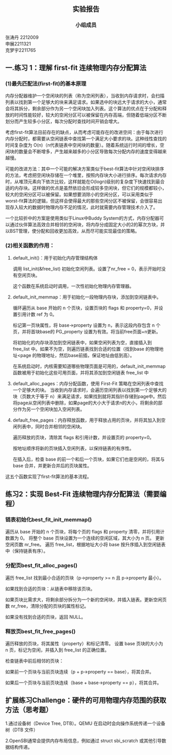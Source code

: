 ##  <center> 实验报告</center>
### <center>小组成员</center>
张涛丹 2212009        
申展2211321        
克梦宇2211765
## 一.练习 1：理解 first-fit 连续物理内存分配算法
### (1)最先匹配法(first-fit)的基本原理
内存分配器维护一个空闲块的列表（称为空闲列表），当收到内存请求时，会扫描列表以找到第一个足够大的块来满足请求。如果选中的块远大于请求的大小，通常会将其拆分，剩余部分作为另一个空闲块加入列表。这个算法的优点在于分配和释放的时间性能较好，较大的空闲分区可以被保留在内存高端，但随着低端分区不断划分而产生较多小分区，每次分配时查找时间开销会增大。

考虑first-fit算法目前存在的缺点，从而考虑可能存在的改进空间：由于每次进行内存分配时，都需要从空闲链表中查找第一个满足大小要求的块。这种线性查找的时间复杂度为 O(n)（n代表链表中空闲块的数量）。随着系统运行时间的增长，空闲块的数量会不断增多，产生越来越多的小分区导致每次分配内存的速度变得越来越慢。
    
可能的改进方法：其中一个可能的解决方案类似于best-fit算法中针对空闲块排序的方法，考虑把空闲块存储在一个堆里，按照内存块大小进行排序。每次请求内存时，从堆顶元素向下依次比较，这样就能在O(logn)级别的复杂度下快速找到最合适的内存块。这样做的优点是虽然依旧会形成较多空闲块，但它们的规模都较小，较大的空闲分区可以被保留。如果想要消除小的空闲分区，可以采用类似于worst-fit算法的逻辑，但这样会使得最大的那些空闲分区不被保留，会很容易出现存入较大的数据时物理内存不足的情况，此时就需要内存管理技术介入了。

一个比较折中的方案是使用类似于Linux中Buddy System的方式，内存分配器可以通过伙伴算法高效合并相邻的空闲块，将内存分成固定大小的2的幂次方块，并以BST管理，使分配和回收更加高效，从而尽可能实现最佳的策略。


### (2)相关函数的作用：

1. default_init()：用于初始化内存管理结构体
    
    调用 list_init(&free_list) 初始化空闲列表。设置了nr_free = 0，表示开始时没有空闲页块。
    
    这个函数在系统启动时调用，一次性初始化物理内存管理器。
   
3. default_init_memmap：用于初始化一段物理内存块，添加到空闲链表中。
    
    循环遍历从 base 开始的 n 个页块，设置页块的 flags 和 property=0，并设置引用计数 ref 为 0。
    
    标记第一页块属性，将 base->property 设置为 n，表示这段内存包含 n 个页，并将首块base的 PG_property 设置为有效。将当前free页面+n更新。
    
    将初始化的内存块添加到空闲链表中，如果空闲列表为空，直接插入到 free_list 中。如果不为空，则遍历链表找到合适的位置（找到base 的物理地址<page 的物理地址，然后base前插，保证地址由低到高）。
    
   在系统启动时，内核需要知道哪些物理页面是可用的，default_init_memmap函数被用于初始化这些可用页面，并将其添加到空闲链表 free_list 中
4. default_alloc_pages：内存分配函数，使用 First-Fit 策略在空闲列表中查找一个足够大的块。
   当收到内存请求时，会遍历空闲列表以找到第一个足够大的块（页数大于等于 n）来满足请求，如果找到就将其指针存储到page中。然后将page从空闲列表中删除，如果page的大小大于请求n的大小，将剩余的部分作为另一个空闲块加入空闲列表。

5. default_free_pages：内存释放函数，用于释放占用的页块，并将其加入到空闲列表中，同时合并相邻的空闲块。
    
    遍历释放的页块，清除其 flags 和引用计数，并设置页的 property=0。
    
    按地址顺序将新的页块插入空闲列表，以保持链表的有序性。
    
    在插入后，检查 base 的前一个和后一个页块，如果它们也是空闲的，将其与 base 合并，并更新合并后的页块属性。

这五个函数实现了first-fit算法的基本流程。

## 练习2：实现 Best-Fit 连续物理内存分配算法（需要编程）
### 链表初始化best_fit_init_memmap() ###

遍历从 base 开始的 n 个页块，将每个页的 flags 和 property 清零，并将引用计数置为 0。
将整个 base 页块设置为一个连续的空闲区域，其大小为 n 页。
更新空闲页数 nr_free。
遍历 free_list，根据地址大小将 base 按升序插入到空闲链表中（保持链表有序）。

### 分配页best_fit_alloc_pages() ###

遍历 free_list 找到最小合适的页块（p->property >= n 且 p->property 最小）。

如果找到合适的页块：从链表中移除该页块。

如果页块比需求大，将剩余部分拆分为一个新的空闲块，并插入链表。更新空闲页数 nr_free，清除分配的页块的属性标记。

如果没有找到合适的页块，返回 NULL。

### 释放页best_fit_free_pages() ###

遍历释放的页块，将其属性（property）和标记清零。
设置 base 页块的大小为 n 页，标记为空闲，并插入到 free_list 的正确位置。

检查链表中前后相邻的页块：

如果前一个页块与当前页块连续（p + p->property == base），将其合并。

如果后一个页块与当前页块连续（base + base->property == p），将其合并。

## 扩展练习Challenge：硬件的可用物理内存范围的获取方法（思考题）
 1.通过设备树（Device Tree, DTB）。QEMU 在启动时会向操作系统传递一个设备树（DTB 文件）
 
 2.OpenSBI通常会提供内存布局信息，例如通过 struct sbi_scratch 或其他引导数据结构传递。
